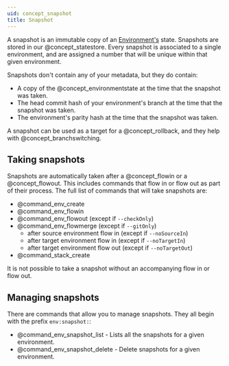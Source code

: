 ```yaml
---
uid: concept_snapshot
title: Snapshot
---
```


A snapshot is an immutable copy of an [Environment's](xref:concept_environment) state. Snapshots are stored in our @concept_statestore. Every snapshot is associated to a single environment, and are assigned a number that will be unique within that given environment.

Snapshots don't contain any of your metadata, but they do contain:

- A copy of the @concept_environmentstate at the time that the snapshot was taken.
- The head commit hash of your environment's branch at the time that the snapshot was taken.
- The environment's parity hash at the time that the snapshot was taken.

A snapshot can be used as a target for a @concept_rollback, and they help with @concept_branchswitching.

## Taking snapshots

Snapshots are automatically taken after a @concept_flowin or a @concept_flowout. This includes commands that flow in or flow out as part of their process. The full list of commands that will take snapshots are:

- @command_env_create
- @command_env_flowin
- @command_env_flowout (except if `--checkOnly`)
- @command_env_flowmerge (except if `--gitOnly`)
  - after source environment flow in (except if `--noSourceIn`)
  - after target environment flow in (except if `--noTargetIn`)
  - after target environment flow out (except if `--noTargetOut`)
- @command_stack_create

It is not possible to take a snapshot without an accompanying flow in or flow out.

## Managing snapshots

There are commands that allow you to manage snapshots. They all begin with the prefix `env:snapshot:`:

- @command_env_snapshot_list - Lists all the snapshots for a given environment.
- @command_env_snapshot_delete - Delete snapshots for a given environment.
